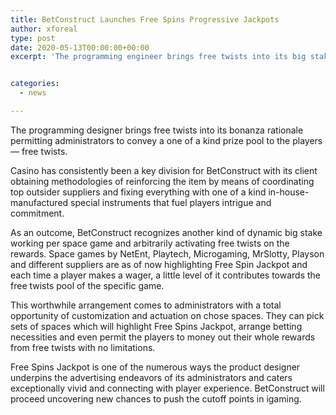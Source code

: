 ```yaml
---
title: BetConstruct Launches Free Spins Progressive Jackpots
author: xforeal 
type: post
date: 2020-05-13T00:00:00+00:00
excerpt: 'The programming engineer brings free twists into its big stake rationale permitting administrators to convey a one of a kind prize pool to the players - free spins '


categories:
  - news

---
```

The programming designer brings free twists into its bonanza rationale permitting administrators to convey a one of a kind prize pool to the players &#8212; free twists. 

Casino has consistently been a key division for BetConstruct with its client obtaining methodologies of reinforcing the item by means of coordinating top outsider suppliers and fixing everything with one of a kind in-house-manufactured special instruments that fuel players intrigue and commitment. 

As an outcome, BetConstruct recognizes another kind of dynamic big stake working per space game and arbitrarily activating free twists on the rewards. Space games by NetEnt, Playtech, Microgaming, MrSlotty, Playson and different suppliers are as of now highlighting Free Spin Jackpot and each time a player makes a wager, a little level of it contributes towards the free twists pool of the specific game. 

This worthwhile arrangement comes to administrators with a total opportunity of customization and actuation on chose spaces. They can pick sets of spaces which will highlight Free Spins Jackpot, arrange betting necessities and even permit the players to money out their whole rewards from free twists with no limitations. 

Free Spins Jackpot is one of the numerous ways the product designer underpins the advertising endeavors of its administrators and caters exceptionally vivid and connecting with player experience. BetConstruct will proceed uncovering new chances to push the cutoff points in igaming.